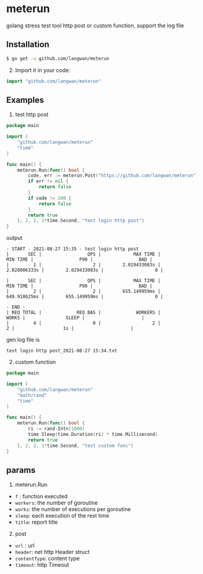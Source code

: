 # meterun

golang stress test tool http post or custom function, support the log file

## Installation

```sh
$ go get -u github.com/langwan/meterun
```

2. Import it in your code:

```go
import "github.com/langwan/meterun"
```

## Examples

1. test http post

```go
package main

import (
	"github.com/langwan/meterun"
	"time"
)

func main() {
	meterun.Run(func() bool {
		code, err := meterun.Post("https://github.com/langwan/meterun", nil, "", "application/json", 60*time.Second)
		if err != nil {
			return false
		}
		if code != 200 {
			return false
		}
		return true
	}, 2, 2, 1*time.Second, "test login http post")
}

```

output

```
- START - 2021-08-27 15:35 - test login http post
|       SEC |                 QPS |            MAX TIME |            MIN TIME |                 P90 |                 BAD |
|         1 |                   2 |        2.029433083s |        2.028006333s |        2.029433083s |                   0 |

|       SEC |                 QPS |            MAX TIME |            MIN TIME |                 P90 |                 BAD |
|         2 |                   2 |        655.149959ms |        649.918625ms |        655.149959ms |                   0 |

- END -
| REQ TOTAL |             REQ BAS |             WORKERS |               WORKS |               SLEEP |                     |
|         4 |                   0 |                   2 |                   2 |                  1s |                     |

```

gen log file is

```
test login http post_2021-08-27 15:34.txt
```

2. custom function

```go
package main

import (
	"github.com/langwan/meterun"
	"math/rand"
	"time"
)

func main() {
	meterun.Run(func() bool {
		ri := rand.Intn(1000)
		time.Sleep(time.Duration(ri) * time.Millisecond)
		return true
	}, 2, 2, 1*time.Second, "test custom func")
}
```

## params

1. meterun.Run

* `f` : function executed
* `workers`: the number of goroutine
* `works`: the number of executions per goroutine
* `sleep`: each execution of the rest time
* `title`: report title

2. post

* `url` : url
* `header`: net http Header struct
* `contentType`: content type
* `timeout`: http Timeout